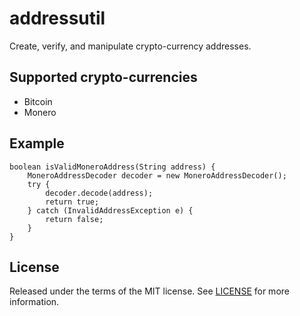 # addressutil

Create, verify, and manipulate crypto-currency addresses.

## Supported crypto-currencies

* Bitcoin
* Monero

## Example

    boolean isValidMoneroAddress(String address) {
        MoneroAddressDecoder decoder = new MoneroAddressDecoder();
        try {
            decoder.decode(address);
            return true;
        } catch (InvalidAddressException e) {
            return false;
        }
    }

## License

Released under the terms of the MIT license.
See [LICENSE](LICENSE) for more information.
